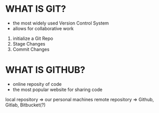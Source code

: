 # WHAT IS GIT?
- the most widely used Version Control System
- allows for collaborative work

1. initialize a Git Repo
2. Stage Changes
3. Commit Changes


# WHAT IS GITHUB?
- online reposity of code
- the most popular website for sharing code

local repository => our personal machines
remote repository => Github, Gitlab, Bitbucket(?)

